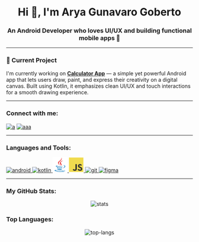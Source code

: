 <h1 align="center">Hi 👋, I'm Arya Gunavaro Goberto</h1>
<h3 align="center">An Android Developer who loves UI/UX and building functional mobile apps 📱</h3>

---

<h3 align="left">📌 Current Project</h3>
<p align="left">
  I'm currently working on <strong><a href="https://github.com/AryaGoberto/Calculator_App" target="_blank">Calculator App</a></strong> — a simple yet powerful Android app that lets users draw, paint, and express their creativity on a digital canvas. Built using Kotlin, it emphasizes clean UI/UX and touch interactions for a smooth drawing experience.
</p>

---

<h3 align="left">Connect with me:</h3>
<p align="left">
<a href="https://www.linkedin.com/in/arya-gunavaro-goberto-758604252/" target="blank"><img align="center" src="https://raw.githubusercontent.com/rahuldkjain/github-profile-readme-generator/master/src/images/icons/Social/linked-in-alt.svg" alt="a" height="30" width="40" /></a>
<a href="https://instagram.com/arya_gunavaro12/" target="blank"><img align="center" src="https://raw.githubusercontent.com/rahuldkjain/github-profile-readme-generator/master/src/images/icons/Social/instagram.svg" alt="aaa" height="30" width="40" /></a>
</p>

---

<h3 align="left">Languages and Tools:</h3>
<p align="left">
  <a href="https://developer.android.com/" target="_blank" rel="noreferrer"> 
    <img src="https://cdn.jsdelivr.net/gh/devicons/devicon/icons/android/android-original.svg" alt="android" width="40" height="40"/> 
  </a> 
  <a href="https://kotlinlang.org/" target="_blank" rel="noreferrer"> 
    <img src="https://cdn.jsdelivr.net/gh/devicons/devicon/icons/kotlin/kotlin-original.svg" alt="kotlin" width="40" height="40"/> 
  </a>
  <a href="https://www.java.com" target="_blank" rel="noreferrer"> 
    <img src="https://raw.githubusercontent.com/devicons/devicon/master/icons/java/java-original.svg" alt="java" width="40" height="40"/> 
  </a> 
  <a href="https://developer.mozilla.org/en-US/docs/Web/JavaScript" target="_blank" rel="noreferrer"> 
    <img src="https://raw.githubusercontent.com/devicons/devicon/master/icons/javascript/javascript-original.svg" alt="javascript" width="40" height="40"/> 
  </a>
  <a href="https://git-scm.com/" target="_blank" rel="noreferrer"> 
    <img src="https://www.vectorlogo.zone/logos/git-scm/git-scm-icon.svg" alt="git" width="40" height="40"/> 
  </a> 
  <a href="https://www.figma.com/" target="_blank" rel="noreferrer"> 
    <img src="https://www.vectorlogo.zone/logos/figma/figma-icon.svg" alt="figma" width="40" height="40"/> 
  </a>
</p>

---

<h3 align="left">My GitHub Stats:</h3>
<p align="center">
  <img src="https://github-readme-stats.vercel.app/api?username=AryaGoberto&show_icons=true&count_private=true&hide=prs&locale=en" alt="stats" />
</p>

<h3 align="left">Top Languages:</h3>
<p align="center">
  <img src="https://github-readme-stats.vercel.app/api/top-langs?username=AryaGoberto&show_icons=true&locale=en&layout=compact" alt="top-langs" />
</p>
